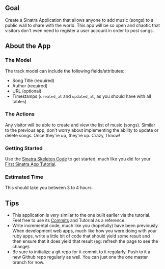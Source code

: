 ## Goal 

Create a Sinatra Application that allows anyone to add music (songs) to a public wall to share with the world. This app will be so open and chaotic that visitors don't even need to register a user account in order to post songs.

## About the App

### The Model

The track model can include the following fields/attributes:

* Song Title (required)
* Author (required)
* URL (optional)
* Timestamps (`created_at` and `updated_at`, as you should have with all tables)

### The Actions

Any visitor will be able to create and view the list of music (songs). Similar to the previous app, don't worry about implementing the ability to update or delete songs. Once they're up, they're up. Crazy, I know!

### Getting Started

Use the [Sinatra Skeleton Code](https://github.com/lighthouse-labs/sinatra-skeleton) to get started, much like you did for your [First Sinatra App Tutorial](https://gist.github.com/kvirani/a82c32b3f01fc0840e20).

### Estimated Time

This should take you between 3 to 4 hours.

## Tips

* This application is *very* similar to the one built earlier via the tutorial. Feel free to use its [Commits](https://github.com/lighthouse-labs/sinatra-message-wall/commits/master) and Tutorial as a reference.
* Write incremental code, much like you (hopefully) have been previously. When development web apps, much like how you were doing with your ruby apps, write a little bit of code that should yield some result and then ensure that it does yield that result (eg: refresh the page to see the change).
* Be sure to initialize a git repo for it commit to it regularly. Push to it a new Github repo regularly as well. You can just one the one master branch for now.
